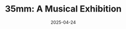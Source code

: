 ---
title: "35mm: A Musical Exhibition"
slug: 35mm
subheader: ""
subheader: ""
description: More information coming soon!
tickets_link: 
roles:
    

layout: show-info
year: 2025
quarter: spring
week: 5
location: Logan Theater West
season: 2024-2025 Shows
date: 2025-04-24
 

---